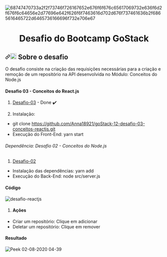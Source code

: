 ![68747470733a2f2f73746f726167652e676f6f676c65617069732e636f6d2f676f6c64656e2d77696e642f626f6f7463616d702d676f737461636b2f6865616465722d6465736166696f732e706e67](https://user-images.githubusercontent.com/53823948/88727653-66a01e80-d106-11ea-86eb-e51e1fbe44be.png)


<h1 align="center"> Desafio do Bootcamp GoStack </h1>

<h2><a id="user-content-rocket-sobre-o-desafio" class="anchor" aria-hidden="true" href="#rocket-sobre-o-desafio"><svg class="octicon octicon-link" viewBox="0 0 16 16" version="1.1" width="16" height="16" aria-hidden="true"><path fill-rule="evenodd" d="M7.775 3.275a.75.75 0 001.06 1.06l1.25-1.25a2 2 0 112.83 2.83l-2.5 2.5a2 2 0 01-2.83 0 .75.75 0 00-1.06 1.06 3.5 3.5 0 004.95 0l2.5-2.5a3.5 3.5 0 00-4.95-4.95l-1.25 1.25zm-4.69 9.64a2 2 0 010-2.83l2.5-2.5a2 2 0 012.83 0 .75.75 0 001.06-1.06 3.5 3.5 0 00-4.95 0l-2.5 2.5a3.5 3.5 0 004.95 4.95l1.25-1.25a.75.75 0 00-1.06-1.06l-1.25 1.25a2 2 0 01-2.83 0z"></path></svg></a><g-emoji class="g-emoji" alias="rocket" fallback-src="https://github.githubassets.com/images/icons/emoji/unicode/1f680.png"><img class="emoji" alt="rocket" height="20" width="20" src="https://github.githubassets.com/images/icons/emoji/unicode/1f680.png"></g-emoji> Sobre o desafio</h2>
  O desafio consiste na criação das requisições necessárias para a criação e remoção de um repositório na API desenvolvida no Módulo: Conceitos do Node.js 

<h4> Desafio 03 - Conceitos do React.js</h4>

1. [Desafio-03](https://github.com/Anna18921/goStack-12-desafio-conceitos-nodejs/tree/master/src) - Done :heavy_check_mark:
  
2. Instalação: 
  - git clone https://github.com/Anna18921/goStack-12-desafio-03-conceitos-reactjs.git  
  -  Execução do Front-End: yarn start 
<h6>Dependência: Desafio 02 - Conceitos do Node.js</h6>

1. [Desafio-02](https://github.com/Anna18921/goStack-12-desafio-conceitos-nodejs)
  - Instalação das dependências: yarn add 
  - Execução do Back-End: node src/server.js   
 
 <h4>Código</h4>
 
 ![desafio-reactjs](https://user-images.githubusercontent.com/53823948/89118103-79ee1980-d479-11ea-8501-53bce6720de1.png)

1. <h4>Ações</h4> 
  - Criar um repositório: Clique em adicionar
  - Deletar um repositório: Clique em remover


  
<h4>Resultado</h4>

![Peek 02-08-2020 04-39](https://user-images.githubusercontent.com/53823948/89118235-4790ec00-d47a-11ea-95fa-aa10303dafe4.gif)
